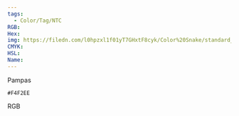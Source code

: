 ```yaml
---
tags:
  - Color/Tag/NTC
RGB:
Hex:
img: https://filedn.com/l0hpzxl1f01yT7GHxtF8cyk/Color%20Snake/standard_csv_to_svg/%23/F4F2EE.svg
CMYK:
HSL:
Name:
---
```

Pampas
```palette
#F4F2EE
```
RGB
